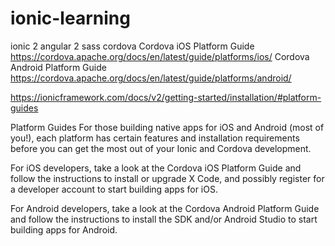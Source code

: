 # ionic-learning
ionic 2
angular 2
sass
cordova 
    Cordova iOS Platform Guide  https://cordova.apache.org/docs/en/latest/guide/platforms/ios/ 
    Cordova Android Platform Guide https://cordova.apache.org/docs/en/latest/guide/platforms/android/


https://ionicframework.com/docs/v2/getting-started/installation/#platform-guides

Platform Guides
For those building native apps for iOS and Android (most of you!), each platform has certain features and installation requirements before you can get the most out of your Ionic and Cordova development.

For iOS developers, take a look at the Cordova iOS Platform Guide and follow the instructions to install or upgrade X Code, and possibly register for a developer account to start building apps for iOS.

For Android developers, take a look at the Cordova Android Platform Guide and follow the instructions to install the SDK and/or Android Studio to start building apps for Android.

